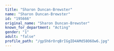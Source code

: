 ```yaml
---
title: "Sharon Duncan-Brewster"
name: "Sharon Duncan-Brewster"
id: "195666"
original_name: "Sharon Duncan-Brewster"
known_for_department: "Acting"
gender: "1"
adult: "false"
profile_path: "/gp5h6rOrqBrIGgID4AMd58O6Ow6.jpg"
---
```

